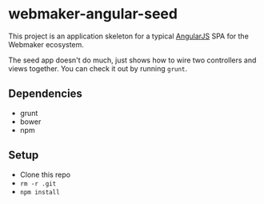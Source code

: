 # webmaker-angular-seed

This project is an application skeleton for a typical [AngularJS](http://angularjs.org/) SPA for the Webmaker ecosystem.

The seed app doesn't do much, just shows how to wire two controllers and views together. You can
check it out by running `grunt`.

## Dependencies

- grunt
- bower
- npm

## Setup

- Clone this repo
- `rm -r .git`
- `npm install`